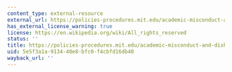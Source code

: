 ```yaml
---
content_type: external-resource
external_url: https://policies-procedures.mit.edu/academic-misconduct-and-dishonesty/
has_external_license_warning: true
license: https://en.wikipedia.org/wiki/All_rights_reserved
status: ''
title: https://policies-procedures.mit.edu/academic-misconduct-and-dishonesty/
uid: 5e5f3a1a-9134-40e8-bfc0-f4cbfd16db40
wayback_url: ''
---
```

